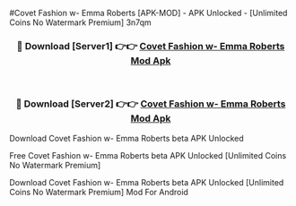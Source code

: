 #Covet Fashion w- Emma Roberts [APK-MOD] - APK Unlocked - [Unlimited Coins No Watermark Premium] 3n7qm



<div align="center">

<h3>🔴 Download [Server1] 👉👉 <a href="https://momento.my/?title=Covet_Fashion_w-_Emma_Roberts">Covet Fashion w- Emma Roberts Mod Apk</a></h3><br>

<h3>🔴 Download [Server2] 👉👉 <a href="https://momento.my/?title=Covet_Fashion_w-_Emma_Roberts">Covet Fashion w- Emma Roberts Mod Apk</a></h3>
</div>



Download Covet Fashion w- Emma Roberts beta APK Unlocked

Free Covet Fashion w- Emma Roberts beta APK Unlocked [Unlimited Coins No Watermark Premium]

Download Covet Fashion w- Emma Roberts beta APK Unlocked [Unlimited Coins No Watermark Premium] Mod For Android
